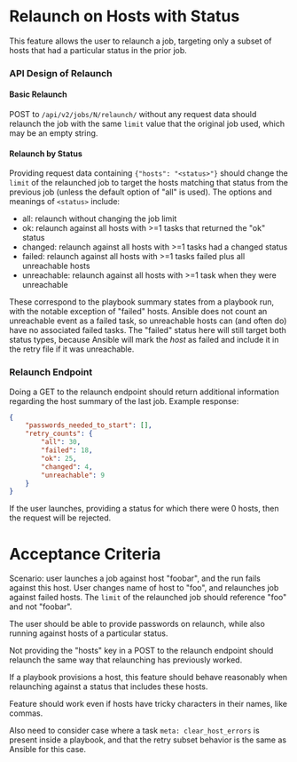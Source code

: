 # Relaunch on Hosts with Status

This feature allows the user to relaunch a job, targeting only a subset
of hosts that had a particular status in the prior job.

### API Design of Relaunch

#### Basic Relaunch

POST to `/api/v2/jobs/N/relaunch/` without any request data should relaunch
the job with the same `limit` value that the original job used, which
may be an empty string.

#### Relaunch by Status

Providing request data containing `{"hosts": "<status>"}` should change
the `limit` of the relaunched job to target the hosts matching that status
from the previous job (unless the default option of "all" is used).
The options and meanings of `<status>` include:

 - all: relaunch without changing the job limit
 - ok: relaunch against all hosts with >=1 tasks that returned the "ok" status
 - changed: relaunch against all hosts with >=1 tasks had a changed status
 - failed: relaunch against all hosts with >=1 tasks failed plus all unreachable hosts
 - unreachable: relaunch against all hosts with >=1 task when they were unreachable

These correspond to the playbook summary states from a playbook run, with
the notable exception of "failed" hosts. Ansible does not count an unreachable
event as a failed task, so unreachable hosts can (and often do) have no
associated failed tasks. The "failed" status here will still target both
status types, because Ansible will mark the _host_ as failed and include it
in the retry file if it was unreachable.

### Relaunch Endpoint

Doing a GET to the relaunch endpoint should return additional information
regarding the host summary of the last job. Example response:

```json
{
    "passwords_needed_to_start": [],
    "retry_counts": {
        "all": 30,
        "failed": 18,
        "ok": 25,
        "changed": 4,
        "unreachable": 9
    }
}
```

If the user launches, providing a status for which there were 0 hosts,
then the request will be rejected.

# Acceptance Criteria

Scenario: user launches a job against host "foobar", and the run fails
against this host. User changes name of host to "foo", and relaunches job
against failed hosts. The `limit` of the relaunched job should reference
"foo" and not "foobar".

The user should be able to provide passwords on relaunch, while also
running against hosts of a particular status.

Not providing the "hosts" key in a POST to the relaunch endpoint should
relaunch the same way that relaunching has previously worked.

If a playbook provisions a host, this feature should behave reasonably
when relaunching against a status that includes these hosts.

Feature should work even if hosts have tricky characters in their names,
like commas.

Also need to consider case where a task `meta: clear_host_errors` is present
inside a playbook, and that the retry subset behavior is the same as Ansible
for this case.
